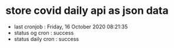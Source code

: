 # store covid daily api as json data

- last cronjob : Friday, 16 October 2020 08:21:35
- status og cron : success
- status daily cron : success
      
      